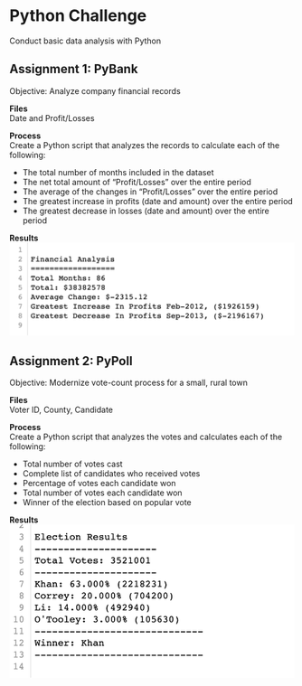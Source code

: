 # Python Challenge
Conduct basic data analysis with Python

## Assignment 1: PyBank
Objective: Analyze company financial records

<b> Files </b> <br />
Date and Profit/Losses 

<b> Process </b> <br />
Create a Python script that analyzes the records to calculate each of the following:
- The total number of months included in the dataset
- The net total amount of “Profit/Losses” over the entire period
- The average of the changes in “Profit/Losses” over the entire period
- The greatest increase in profits (date and amount) over the entire period
- The greatest decrease in losses (date and amount) over the entire period

<b> Results </b>  <br />
![](results/budget.png)

## Assignment 2: PyPoll
Objective: Modernize vote-count process for a small, rural town 

<b> Files </b> <br />
Voter ID, County, Candidate

<b> Process </b> <br />
Create a Python script that analyzes the votes and calculates each of the following:
- Total number of votes cast
- Complete list of candidates who received votes
- Percentage of votes each candidate won
- Total number of votes each candidate won
- Winner of the election based on popular vote

<b> Results </b>  <br />
![](results/election.png)
